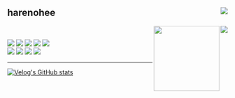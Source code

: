 <div align="">
  
## harenohee <a href="https://velog.io/@harenohee"><img align="right" src="https://img.shields.io/badge/@harenohee-20C997?style=for-the-badge&logo=velog&logoColor=white"></a>
<img align="right" src="https://github-readme-stats.vercel.app/api/top-langs/?username=harenohee&theme=panda&show_icons=true"/>
 
<img align="right" width="150px" src="https://user-images.githubusercontent.com/82671414/228707455-7c840d03-7604-42c3-83b9-f6d032c09c6b.gif" /><br/>

<img src="https://img.shields.io/badge/-Vue.js-4fc08d?style=flat&logo=vuedotjs&logoColor=white"> <img src="https://img.shields.io/badge/react-61DAFB?style=flat&logo=react&logoColor=black"> <img src="https://img.shields.io/badge/Next.js-000000?style=flat&logo=next.js&logoColor=white"> <img src="https://img.shields.io/badge/Typescript-3178C6?style=flat&logo=typescript&logoColor=black"> <img src="https://img.shields.io/badge/javascript-F7DF1E?style=flat&logo=javascript&logoColor=black"><br/>
<img src="https://img.shields.io/badge/Tailwind CSS-06B6D4?style=flat&logo=tailwind css&logoColor=white"> <img src="https://img.shields.io/badge/styled-components-DB7093?style=flat&logo=styled-components&logoColor=black">
<img src="https://img.shields.io/badge/firebase-FFCA28?style=flat&logo=firebase&logoColor=white">
<img src="https://img.shields.io/badge/Vercel-000000?style=flat&logo=vercel&logoColor=white"><br/>
  
---
[![Velog's GitHub stats](https://velog-readme-stats.vercel.app/api?name=harenohee)](https://velog-readme-stats.vercel.app/api/redirect?name=harenohee)

</div>
